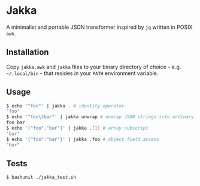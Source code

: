 # Jakka

A minimalist and portable JSON transformer inspired by `jq` written in POSIX `awk`.

## Installation

Copy `jakka.awk` and `jakka` files to your binary directory of choice - e.g. `~/.local/bin` - that resides in your `PATH` environment variable.

## Usage

```bash
$ echo '"foo"' | jakka . # identity operator
"foo"
$ echo '"foo\tbar"' | jakka unwrap # unwrap JSON strings into ordinary strings
foo	bar
$ echo '["foo","bar"]' | jakka .[1] # array subscript
"bar"
$ echo '{"foo":"bar"}' | jakka .foo # object field access
"bar"
```

## Tests

```bash
$ bashunit ./jakka_test.sh
```
